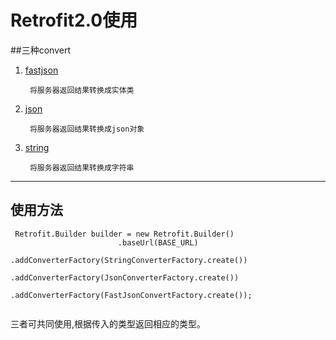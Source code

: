 # Retrofit2.0使用

##三种convert

1. [fastjson](https://github.com/iloveaman/Retrofit2.0/tree/master/app/src/main/java/xb/com/retrofit/convert/fastjson)

		将服务器返回结果转换成实体类
2. [json](https://github.com/iloveaman/Retrofit2.0/tree/master/app/src/main/java/xb/com/retrofit/convert/json) 

		将服务器返回结果转换成json对象
3. [string](https://github.com/iloveaman/Retrofit2.0/tree/master/app/src/main/java/xb/com/retrofit/convert/string) 
			
		将服务器返回结果转换成字符串


-------------------

## 使用方法

```
 Retrofit.Builder builder = new Retrofit.Builder()
                        .baseUrl(BASE_URL)
					.addConverterFactory(StringConverterFactory.create())
					.addConverterFactory(JsonConverterFactory.create())
					.addConverterFactory(FastJsonConvertFactory.create());
						
```
三者可共同使用,根据传入的类型返回相应的类型。
